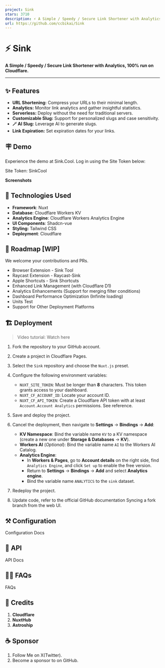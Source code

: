 ```yaml
---
project: Sink
stars: 3710
description: ⚡ A Simple / Speedy / Secure Link Shortener with Analytics, 100% run on Cloudflare.
url: https://github.com/ccbikai/Sink
---
```


⚡ Sink
======

**A Simple / Speedy / Secure Link Shortener with Analytics, 100% run on Cloudflare.**

* * *

✨ Features
----------

-   **URL Shortening:** Compress your URLs to their minimal length.
-   **Analytics:** Monitor link analytics and gather insightful statistics.
-   **Serverless:** Deploy without the need for traditional servers.
-   **Customizable Slug:** Support for personalized slugs and case sensitivity.
-   **🪄 AI Slug:** Leverage AI to generate slugs.
-   **Link Expiration:** Set expiration dates for your links.

🪧 Demo
-------

Experience the demo at Sink.Cool. Log in using the Site Token below:

Site Token: SinkCool

**Screenshots**

🧱 Technologies Used
--------------------

-   **Framework**: Nuxt
-   **Database**: Cloudflare Workers KV
-   **Analytics Engine**: Cloudflare Workers Analytics Engine
-   **UI Components**: Shadcn-vue
-   **Styling:** Tailwind CSS
-   **Deployment**: Cloudflare

🚗 Roadmap \[WIP\]
------------------

We welcome your contributions and PRs.

-   Browser Extension - Sink Tool
-   Raycast Extension - Raycast-Sink
-   Apple Shortcuts - Sink Shortcuts
-   Enhanced Link Management (with Cloudflare D1)
-   Analytics Enhancements (Support for merging filter conditions)
-   Dashboard Performance Optimization (Infinite loading)
-   Units Test
-   Support for Other Deployment Platforms

🏗️ Deployment
--------------

> Video tutorial: Watch here

1.  Fork the repository to your GitHub account.
    
2.  Create a project in Cloudflare Pages.
    
3.  Select the `Sink` repository and choose the `Nuxt.js` preset.
    
4.  Configure the following environment variables:
    
    -   `NUXT_SITE_TOKEN`: Must be longer than **8** characters. This token grants access to your dashboard.
    -   `NUXT_CF_ACCOUNT_ID`: Locate your account ID.
    -   `NUXT_CF_API_TOKEN`: Create a Cloudflare API token with at least `Account.Account Analytics` permissions. See reference.
5.  Save and deploy the project.
    
6.  Cancel the deployment, then navigate to **Settings** -> **Bindings** -> **Add**:
    
    -   **KV Namespace**: Bind the variable name `KV` to a KV namespace (create a new one under **Storage & Databases** -> **KV**).
    -   **Workers AI** (_Optional_): Bind the variable name `AI` to the Workers AI Catalog.
    -   **Analytics Engine**:
        -   In **Workers & Pages**, go to **Account details** on the right side, find `Analytics Engine`, and click `Set up` to enable the free version.
        -   Return to **Settings** -> **Bindings** -> **Add** and select **Analytics engine**.
        -   Bind the variable name `ANALYTICS` to the `sink` dataset.
7.  Redeploy the project.
    
8.  Update code, refer to the official GitHub documentation Syncing a fork branch from the web UI.
    

⚒️ Configuration
----------------

Configuration Docs

🔌 API
------

API Docs

🙋🏻 FAQs
---------

FAQs

💖 Credits
----------

1.  **Cloudflare**
2.  **NuxtHub**
3.  **Astroship**

☕ Sponsor
---------

1.  Follow Me on X(Twitter).
2.  Become a sponsor to on GitHub.
